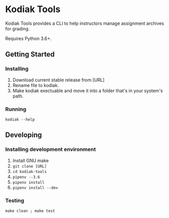 # Kodiak Tools

Kodiak Tools provides a CLI to help instructors manage assignment archives for grading.

Requires Python 3.6+.

## Getting Started

### Installing

1. Download current stable release from [URL]
2. Rename file to kodiak.
3. Make kodiak exectuable and move it into a folder that's in your system's path.

### Running

```
kodiak --help
```

## Developing

### Installing development environment

1. Install GNU make
2. `git clone [URL]`
3. `cd kodiak-tools`
4. `pipenv --3.6`
5. `pipenv install`
6. `pipenv install --dev`

### Testing

`make clean ; make test`
